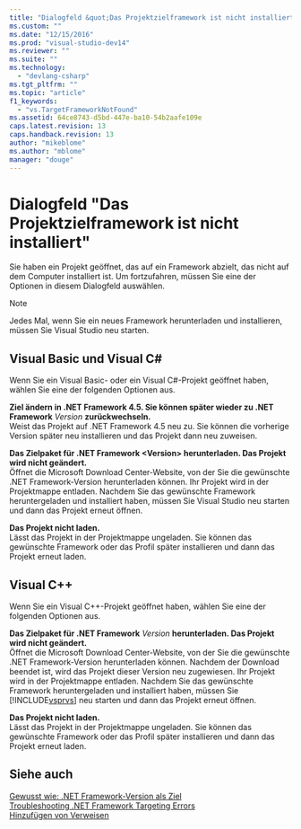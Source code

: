 ```yaml
---
title: "Dialogfeld &quot;Das Projektzielframework ist nicht installiert&quot; | Microsoft Docs"
ms.custom: ""
ms.date: "12/15/2016"
ms.prod: "visual-studio-dev14"
ms.reviewer: ""
ms.suite: ""
ms.technology: 
  - "devlang-csharp"
ms.tgt_pltfrm: ""
ms.topic: "article"
f1_keywords: 
  - "vs.TargetFrameworkNotFound"
ms.assetid: 64ce8743-d5bd-447e-ba10-54b2aafe109e
caps.latest.revision: 13
caps.handback.revision: 13
author: "mikeblome"
ms.author: "mblome"
manager: "douge"
---
```

# Dialogfeld &quot;Das Projektzielframework ist nicht installiert&quot;
Sie haben ein Projekt geöffnet, das auf ein Framework abzielt, das nicht auf dem Computer installiert ist. Um fortzufahren, müssen Sie eine der Optionen in diesem Dialogfeld auswählen.  
  
> [!NOTE]
>  Jedes Mal, wenn Sie ein neues Framework herunterladen und installieren, müssen Sie Visual Studio neu starten.  
  
## Visual Basic und Visual C\#  
 Wenn Sie ein Visual Basic\- oder ein Visual C\#\-Projekt geöffnet haben, wählen Sie eine der folgenden Optionen aus.  
  
 **Ziel ändern in .NET Framework 4.5. Sie können später wieder zu .NET Framework** *Version*  **zurückwechseln.**  
 Weist das Projekt auf .NET Framework 4.5 neu zu. Sie können die vorherige Version später neu installieren und das Projekt dann neu zuweisen.  
  
 **Das Zielpaket für .NET Framework \<Version\> herunterladen. Das Projekt wird nicht geändert.**  
 Öffnet die Microsoft Download Center\-Website, von der Sie die gewünschte .NET Framework\-Version herunterladen können. Ihr Projekt wird in der Projektmappe entladen. Nachdem Sie das gewünschte Framework heruntergeladen und installiert haben, müssen Sie Visual Studio neu starten und dann das Projekt erneut öffnen.  
  
 **Das Projekt nicht laden.**  
 Lässt das Projekt in der Projektmappe ungeladen. Sie können das gewünschte Framework oder das Profil später installieren und dann das Projekt erneut laden.  
  
## Visual C\+\+  
 Wenn Sie ein Visual C\+\+\-Projekt geöffnet haben, wählen Sie eine der folgenden Optionen aus.  
  
 **Das Zielpaket für .NET Framework** *Version*  **herunterladen. Das Projekt wird nicht geändert.**  
 Öffnet die Microsoft Download Center\-Website, von der Sie die gewünschte .NET Framework\-Version herunterladen können. Nachdem der Download beendet ist, wird das Projekt dieser Version neu zugewiesen. Ihr Projekt wird in der Projektmappe entladen. Nachdem Sie das gewünschte Framework heruntergeladen und installiert haben, müssen Sie [!INCLUDE[vsprvs](../code-quality/includes/vsprvs_md.md)] neu starten und dann das Projekt erneut öffnen.  
  
 **Das Projekt nicht laden.**  
 Lässt das Projekt in der Projektmappe ungeladen. Sie können das gewünschte Framework oder das Profil später installieren und dann das Projekt erneut laden.  
  
## Siehe auch  
 [Gewusst wie: .NET Framework\-Version als Ziel](../ide/how-to-target-a-version-of-the-dotnet-framework.md)   
 [Troubleshooting .NET Framework Targeting Errors](../msbuild/troubleshooting-dotnet-framework-targeting-errors.md)   
 [Hinzufügen von Verweisen](/visual-cpp/ide/adding-references-in-visual-cpp-projects)